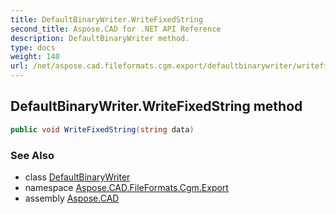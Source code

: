 ```yaml
---
title: DefaultBinaryWriter.WriteFixedString
second_title: Aspose.CAD for .NET API Reference
description: DefaultBinaryWriter method. 
type: docs
weight: 140
url: /net/aspose.cad.fileformats.cgm.export/defaultbinarywriter/writefixedstring/
---
```

## DefaultBinaryWriter.WriteFixedString method

```csharp
public void WriteFixedString(string data)
```

### See Also

* class [DefaultBinaryWriter](../)
* namespace [Aspose.CAD.FileFormats.Cgm.Export](../../defaultbinarywriter/)
* assembly [Aspose.CAD](../../../)


